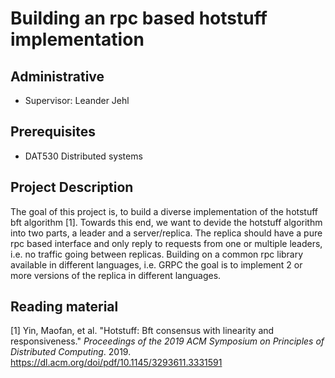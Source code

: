 # Building an rpc based hotstuff implementation

## Administrative

- Supervisor: Leander Jehl

## Prerequisites

- DAT530 Distributed systems

## Project Description

The goal of this project is, to build a diverse implementation of the hotstuff bft algorithm [1].
Towards this end, we want to devide the hotstuff algorithm into two parts, a leader and a server/replica.
The replica should have a pure rpc based interface and only reply to requests from one or multiple leaders, i.e. no traffic going between replicas.
Building on a common rpc library available in different languages, i.e. GRPC the goal is to implement 2 or more versions of the replica in different languages.

## Reading material

[1] Yin, Maofan, et al. "Hotstuff: Bft consensus with linearity and responsiveness." *Proceedings of the 2019 ACM Symposium on Principles of Distributed Computing*. 2019. https://dl.acm.org/doi/pdf/10.1145/3293611.3331591